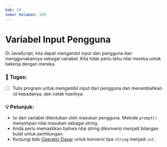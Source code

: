 ```yaml
---
bab: 20
nomor halaman: 109
---
```


# Variabel Input Pengguna

Di JavaScript, kita dapat mengambil input dari pengguna dan menggunakannya sebagai variabel. Kita tidak perlu tahu nilai mereka untuk bekerja dengan mereka.

### 📝 Tugas:

- [ ] Tulis program untuk mengambil input dari pengguna dan menambahkan `10` kepadanya, dan cetak hasilnya.

### 💡 Petunjuk:

- Isi dari variabel ditentukan oleh masukan pengguna. Metode `prompt()` menyimpan nilai masukan sebagai string.
- Anda perlu memastikan bahwa nilai string dikonversi menjadi bilangan bulat untuk perhitungan.&#x20;
- Kunjungi bab [Operator Dasar](../numbers/operators.md) untuk konversi tipe `string` menjadi `int`.&#x20;
